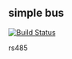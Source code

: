 ## simple bus
[![Build Status](https://travis-ci.org/ArmiT/sbus.svg?branch=master)](https://travis-ci.org/ArmiT/sbus)

rs485
